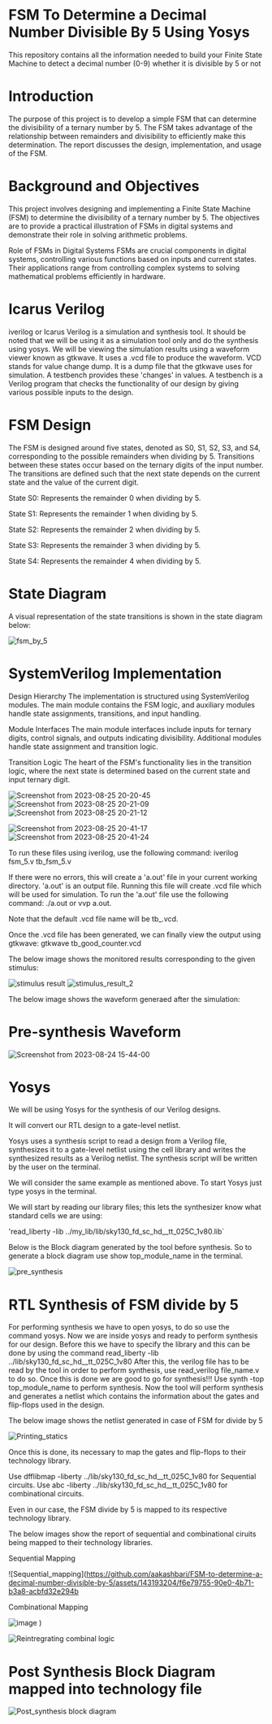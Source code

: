 # FSM To Determine a Decimal Number Divisible By 5 Using Yosys
This repository contains all the information needed to build your  Finite State Machine to detect a decimal number (0-9) whether it is divisible by 5 or not





# Introduction

The purpose of this project is to develop a simple FSM that can determine the divisibility of a ternary number by 5.
The FSM takes advantage of the relationship between remainders and divisibility to efficiently make this determination. 
The report discusses the design, implementation, and usage of the FSM.




# Background and Objectives

This project involves designing and implementing a Finite State Machine (FSM) to determine the divisibility of a ternary number by 5. The objectives are to provide a practical illustration of FSMs in digital systems and demonstrate their role in solving arithmetic problems.

Role of FSMs in Digital Systems
FSMs are crucial components in digital systems, controlling various functions based on inputs and current states. Their applications range from controlling complex systems to solving mathematical problems efficiently in hardware.

# Icarus Verilog
iverilog or Icarus Verilog is a simulation and synthesis tool. It should be noted that we will be using it as a simulation tool only and do the synthesis using yosys. We will be viewing the simulation results using a waveform viewer known as gtkwave. It uses a .vcd file to produce the waveform. VCD stands for value change dump. It is a dump file that the gtkwave uses for simulation.
A testbench provides these 'changes' in values. A testbench is a Verilog program that checks the functionality of our design by giving various possible inputs to the design.




# FSM Design

The FSM is designed around five states, denoted as S0, S1, S2, S3, and S4, corresponding to the possible remainders when dividing by 5.  Transitions between these states occur based on the ternary digits of the input number. The transitions are defined such that the next state depends on the current state and the value of the current digit.

State S0: Represents the remainder 0 when dividing by 5.

State S1: Represents the remainder 1 when dividing by 5.

State S2: Represents the remainder 2 when dividing by 5.

State S3: Represents the remainder 3 when dividing by 5.

State S4: Represents the remainder 4 when dividing by 5.

# State Diagram

A visual representation of the state transitions is shown in the state diagram below:

![fsm_by_5](https://github.com/aakashbari/FSM-to-determine-a-decimal-number-divisible-by-5/assets/143193204/2bbfb76c-c10b-4af6-aa9d-0a00afc88c03)




 # SystemVerilog Implementation
 
Design Hierarchy
The implementation is structured using SystemVerilog modules. The main module contains the FSM logic, and auxiliary modules handle state assignments, transitions, and input handling.

Module Interfaces
The main module interfaces include inputs for ternary digits, control signals, and outputs indicating divisibility. Additional modules handle state assignment and transition logic.

Transition Logic
The heart of the FSM's functionality lies in the transition logic, where the next state is determined based on the current state and input ternary digit.




![Screenshot from 2023-08-25 20-20-45](https://github.com/aakashbari/FSM-to-determine-a-decimal-number-divisible-by-5/assets/143193204/485fd25a-2c2d-41b1-9bb4-b2ac632cc2fe)
![Screenshot from 2023-08-25 20-21-09](https://github.com/aakashbari/FSM-to-determine-a-decimal-number-divisible-by-5/assets/143193204/6c6e0063-6380-405b-b14c-6c8002a120fb)
![Screenshot from 2023-08-25 20-21-12](https://github.com/aakashbari/FSM-to-determine-a-decimal-number-divisible-by-5/assets/143193204/03da25e4-f03f-45c2-906b-66b617b5d67b)

![Screenshot from 2023-08-25 20-41-17](https://github.com/aakashbari/FSM-to-determine-a-decimal-number-divisible-by-5/assets/143193204/50944f73-db21-48a7-a120-9e0bb1be20de)
![Screenshot from 2023-08-25 20-41-24](https://github.com/aakashbari/FSM-to-determine-a-decimal-number-divisible-by-5/assets/143193204/1e7c9ae5-104e-4f10-b059-c24bda36660a)





To run these files using iverilog, use the following command: 
iverilog fsm_5.v tb_fsm_5.v

If there were no errors, this will create a 'a.out' file in your current working directory.  'a.out' is an output file.
Running this file will create .vcd file which will be used for simulation. 
To run the 'a.out' file use the following command: ./a.out or vvp a.out.

Note that the default .vcd file name will be tb_.vcd.

Once the .vcd file has been generated, we can finally view the output using gtkwave: gtkwave 
tb_good_counter.vcd

The below image shows the monitored results corresponding to the given stimulus:

![stimulus result](https://github.com/aakashbari/FSM-to-determine-a-decimal-number-divisible-by-5/assets/143193204/9c35ee94-6b53-432b-999b-89b280440c48)
![stimulus_result_2](https://github.com/aakashbari/FSM-to-determine-a-decimal-number-divisible-by-5/assets/143193204/3d8b5270-aaf4-479a-b9e6-4fd01c86d688)

The below image shows the waveform generaed after the simulation:

# Pre-synthesis Waveform

![Screenshot from 2023-08-24 15-44-00](https://github.com/aakashbari/FSM-to-determine-a-decimal-number-divisible-by-5/assets/143193204/458c1930-247f-49de-abfe-973315297515)



# Yosys

We will be using Yosys for the synthesis of our Verilog designs.

It will convert our RTL design to a gate-level netlist.

Yosys uses a synthesis script to read a design from a Verilog file, synthesizes it to a gate-level netlist using the cell library 
and writes the synthesized results as a Verilog netlist. The synthesis script will be written by the user on the terminal.

We will consider the same example as mentioned above.
To start Yosys just type yosys in the terminal.

We will start by reading our library files; this lets the synthesizer know what standard cells we are using:

'read_liberty -lib ../my_lib/lib/sky130_fd_sc_hd__tt_025C_1v80.lib`

Below is the Block diagram generated by the tool before synthesis. 
So to generate a block diagram use show top_module_name in the terminal.

![pre_synthesis](https://github.com/aakashbari/FSM-to-determine-a-decimal-number-divisible-by-5/assets/143193204/4043837a-4d57-432e-969d-a55cb4beea9a)


# RTL Synthesis of FSM divide by 5
For performing synthesis we have to open yosys, to do so use the command yosys. Now we are inside yosys and ready to perform synthesis for our design. Before this we have to specify the library and this can be done by using the command read_liberty -lib ../lib/sky130_fd_sc_hd__tt_025C_1v80 After this, the verilog file has to be read by the tool in order to perform synthesis, use read_verilog file_name.v to do so. Once this is done we are good to go for synthesis!!! Use synth -top top_module_name to perform synthesis. Now the tool will perform synthesis and generates a netlist which contains the information about the gates and flip-flops used in the design. 

The below image shows the netlist generated in case of FSM for divide by 5

![Printing_statics](https://github.com/aakashbari/FSM-to-determine-a-decimal-number-divisible-by-5/assets/143193204/3d6f850a-8b00-4400-aa14-b48c117ac5c5)

Once this is done, its necessary to map the gates and flip-flops to their technology library.

Use dfflibmap -liberty ../lib/sky130_fd_sc_hd__tt_025C_1v80 for Sequential circuits.
Use abc -liberty ../lib/sky130_fd_sc_hd__tt_025C_1v80 for combinational circuits.

Even in our case, the FSM  divide by 5 is mapped to its respective technology library. 

The below images show the report of sequential and combinational ciruits being mapped to their technology libraries.

Sequential Mapping

![Sequential_mapping](https://github.com/aakashbari/FSM-to-determine-a-decimal-number-divisible-by-5/assets/143193204/f6e79755-90e0-4b71-b3a8-acbfd32e294b

Combinational Mapping

![image](https://github.com/aakashbari/FSM-to-determine-a-decimal-number-divisible-by-5/assets/143193204/41a3d2b4-3ba5-4576-8958-81aff4049f2a)
)



![Reintregrating combinal logic](https://github.com/aakashbari/FSM-to-determine-a-decimal-number-divisible-by-5/assets/143193204/d4b4bdfc-325a-4f62-bae3-4e77e714e2a2)



# Post Synthesis Block Diagram mapped into technology file

![Post_synthesis block diagram](https://github.com/aakashbari/FSM-to-determine-a-decimal-number-divisible-by-5/assets/143193204/b906b0eb-babf-4e16-8f71-ff8a702cbe9b)

